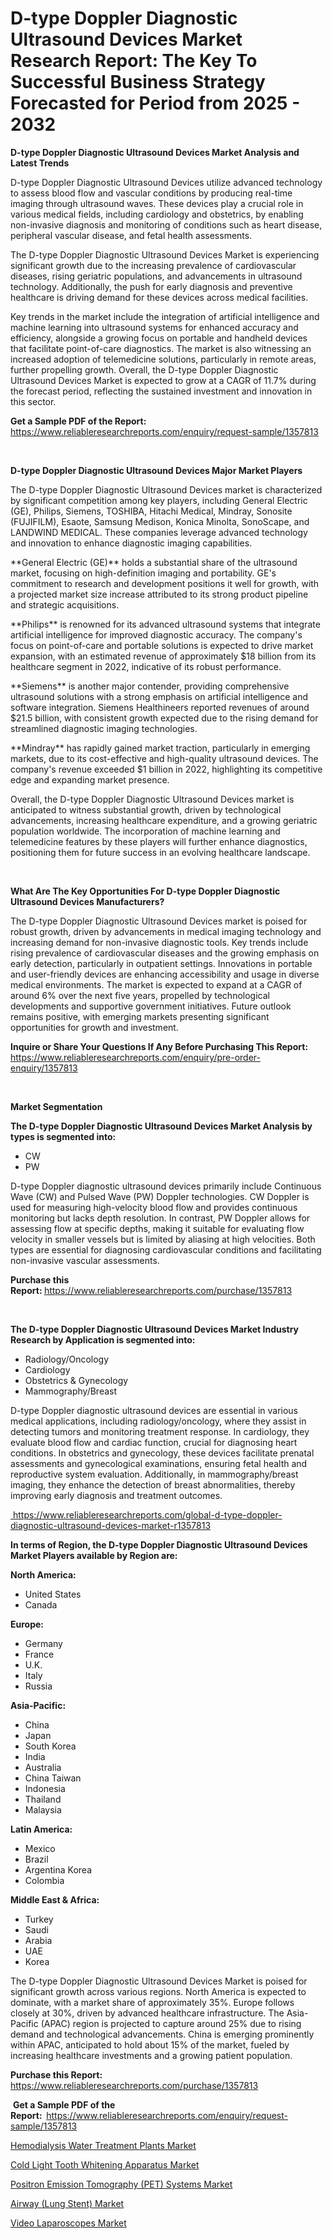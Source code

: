 <p><h1>D-type Doppler Diagnostic Ultrasound Devices Market Research Report: The Key To Successful Business Strategy Forecasted for Period from 2025 - 2032</h1></p><p><strong>D-type Doppler Diagnostic Ultrasound Devices Market Analysis and Latest Trends</strong></p>
<p><p>D-type Doppler Diagnostic Ultrasound Devices utilize advanced technology to assess blood flow and vascular conditions by producing real-time imaging through ultrasound waves. These devices play a crucial role in various medical fields, including cardiology and obstetrics, by enabling non-invasive diagnosis and monitoring of conditions such as heart disease, peripheral vascular disease, and fetal health assessments. </p><p>The D-type Doppler Diagnostic Ultrasound Devices Market is experiencing significant growth due to the increasing prevalence of cardiovascular diseases, rising geriatric populations, and advancements in ultrasound technology. Additionally, the push for early diagnosis and preventive healthcare is driving demand for these devices across medical facilities. </p><p>Key trends in the market include the integration of artificial intelligence and machine learning into ultrasound systems for enhanced accuracy and efficiency, alongside a growing focus on portable and handheld devices that facilitate point-of-care diagnostics. The market is also witnessing an increased adoption of telemedicine solutions, particularly in remote areas, further propelling growth. Overall, the D-type Doppler Diagnostic Ultrasound Devices Market is expected to grow at a CAGR of 11.7% during the forecast period, reflecting the sustained investment and innovation in this sector.</p></p>
<p><strong>Get a Sample PDF of the Report:&nbsp;</strong> <a href="https://www.reliableresearchreports.com/enquiry/request-sample/1357813?utm_campaign=32&utm_medium=2&utm_source=Github&utm_content=ia&utm_term=04032025&utm_id=d-type-doppler-diagnostic-ultrasound-devices">https://www.reliableresearchreports.com/enquiry/request-sample/1357813</a></p>
<p>&nbsp;</p>
<p><strong>D-type Doppler Diagnostic Ultrasound Devices Major Market Players</strong></p>
<p><p>The D-type Doppler Diagnostic Ultrasound Devices market is characterized by significant competition among key players, including General Electric (GE), Philips, Siemens, TOSHIBA, Hitachi Medical, Mindray, Sonosite (FUJIFILM), Esaote, Samsung Medison, Konica Minolta, SonoScape, and LANDWIND MEDICAL. These companies leverage advanced technology and innovation to enhance diagnostic imaging capabilities.</p><p>**General Electric (GE)** holds a substantial share of the ultrasound market, focusing on high-definition imaging and portability. GE's commitment to research and development positions it well for growth, with a projected market size increase attributed to its strong product pipeline and strategic acquisitions.</p><p>**Philips** is renowned for its advanced ultrasound systems that integrate artificial intelligence for improved diagnostic accuracy. The company's focus on point-of-care and portable solutions is expected to drive market expansion, with an estimated revenue of approximately $18 billion from its healthcare segment in 2022, indicative of its robust performance.</p><p>**Siemens** is another major contender, providing comprehensive ultrasound solutions with a strong emphasis on artificial intelligence and software integration. Siemens Healthineers reported revenues of around $21.5 billion, with consistent growth expected due to the rising demand for streamlined diagnostic imaging technologies.</p><p>**Mindray** has rapidly gained market traction, particularly in emerging markets, due to its cost-effective and high-quality ultrasound devices. The company's revenue exceeded $1 billion in 2022, highlighting its competitive edge and expanding market presence.</p><p>Overall, the D-type Doppler Diagnostic Ultrasound Devices market is anticipated to witness substantial growth, driven by technological advancements, increasing healthcare expenditure, and a growing geriatric population worldwide. The incorporation of machine learning and telemedicine features by these players will further enhance diagnostics, positioning them for future success in an evolving healthcare landscape.</p></p>
<p>&nbsp;</p>
<p><strong>What Are The Key Opportunities For D-type Doppler Diagnostic Ultrasound Devices Manufacturers?</strong></p>
<p><p>The D-type Doppler Diagnostic Ultrasound Devices market is poised for robust growth, driven by advancements in medical imaging technology and increasing demand for non-invasive diagnostic tools. Key trends include rising prevalence of cardiovascular diseases and the growing emphasis on early detection, particularly in outpatient settings. Innovations in portable and user-friendly devices are enhancing accessibility and usage in diverse medical environments. The market is expected to expand at a CAGR of around 6% over the next five years, propelled by technological developments and supportive government initiatives. Future outlook remains positive, with emerging markets presenting significant opportunities for growth and investment.</p></p>
<p><strong>Inquire or Share Your Questions If Any Before Purchasing This Report:</strong> <a href="https://www.reliableresearchreports.com/enquiry/pre-order-enquiry/1357813?utm_campaign=32&utm_medium=2&utm_source=Github&utm_content=ia&utm_term=04032025&utm_id=d-type-doppler-diagnostic-ultrasound-devices">https://www.reliableresearchreports.com/enquiry/pre-order-enquiry/1357813</a></p>
<p>&nbsp;</p>
<p><strong>Market Segmentation</strong></p>
<p><strong>The D-type Doppler Diagnostic Ultrasound Devices Market Analysis by types is segmented into:</strong></p>
<p><ul><li>CW</li><li>PW</li></ul></p>
<p><p>D-type Doppler diagnostic ultrasound devices primarily include Continuous Wave (CW) and Pulsed Wave (PW) Doppler technologies. CW Doppler is used for measuring high-velocity blood flow and provides continuous monitoring but lacks depth resolution. In contrast, PW Doppler allows for assessing flow at specific depths, making it suitable for evaluating flow velocity in smaller vessels but is limited by aliasing at high velocities. Both types are essential for diagnosing cardiovascular conditions and facilitating non-invasive vascular assessments.</p></p>
<p><strong>Purchase this Report:&nbsp;</strong><a href="https://www.reliableresearchreports.com/purchase/1357813?utm_campaign=32&utm_medium=2&utm_source=Github&utm_content=ia&utm_term=04032025&utm_id=d-type-doppler-diagnostic-ultrasound-devices">https://www.reliableresearchreports.com/purchase/1357813</a></p>
<p>&nbsp;</p>
<p><strong>The D-type Doppler Diagnostic Ultrasound Devices Market Industry Research by Application is segmented into:</strong></p>
<p><ul><li>Radiology/Oncology</li><li>Cardiology</li><li>Obstetrics & Gynecology</li><li>Mammography/Breast</li></ul></p>
<p><p>D-type Doppler diagnostic ultrasound devices are essential in various medical applications, including radiology/oncology, where they assist in detecting tumors and monitoring treatment response. In cardiology, they evaluate blood flow and cardiac function, crucial for diagnosing heart conditions. In obstetrics and gynecology, these devices facilitate prenatal assessments and gynecological examinations, ensuring fetal health and reproductive system evaluation. Additionally, in mammography/breast imaging, they enhance the detection of breast abnormalities, thereby improving early diagnosis and treatment outcomes.</p></p>
<p><a href="https://www.reliableresearchreports.com/global-d-type-doppler-diagnostic-ultrasound-devices-market-r1357813?utm_campaign=32&utm_medium=2&utm_source=Github&utm_content=ia&utm_term=04032025&utm_id=d-type-doppler-diagnostic-ultrasound-devices">&nbsp;https://www.reliableresearchreports.com/global-d-type-doppler-diagnostic-ultrasound-devices-market-r1357813</a></p>
<p><strong>In terms of Region, the D-type Doppler Diagnostic Ultrasound Devices Market Players available by Region are:</strong></p>
<p>
    <p> <strong> North America: </strong>
        <ul>
            <li>United States</li>
            <li>Canada</li>
        </ul>
        </p> 
    <p> <strong> Europe: </strong>
        <ul>
            <li>Germany</li>
            <li>France</li>
            <li>U.K.</li>
            <li>Italy</li>
            <li>Russia</li>
        </ul>
        </p> 
    <p> <strong> Asia-Pacific: </strong>
        <ul>
            <li>China</li>
            <li>Japan</li>
            <li>South Korea</li>
            <li>India</li>
            <li>Australia</li>
            <li>China Taiwan</li>
            <li>Indonesia</li>
            <li>Thailand</li>
            <li>Malaysia</li>
        </ul>
        </p> 
    <p> <strong> Latin America: </strong>
        <ul>
            <li>Mexico</li>
            <li>Brazil</li>
            <li>Argentina Korea</li>
            <li>Colombia</li>
        </ul>
        </p> 
    <p> <strong> Middle East & Africa: </strong>
        <ul>
            <li>Turkey</li>
            <li>Saudi</li>
            <li>Arabia</li>
            <li>UAE</li>
            <li>Korea</li>
        </ul>
    </p>
    </p>
<p><p>The D-type Doppler Diagnostic Ultrasound Devices Market is poised for significant growth across various regions. North America is expected to dominate, with a market share of approximately 35%. Europe follows closely at 30%, driven by advanced healthcare infrastructure. The Asia-Pacific (APAC) region is projected to capture around 25% due to rising demand and technological advancements. China is emerging prominently within APAC, anticipated to hold about 15% of the market, fueled by increasing healthcare investments and a growing patient population.</p></p>
<p><strong>Purchase this Report: </strong><a href="https://www.reliableresearchreports.com/purchase/1357813?utm_campaign=32&utm_medium=2&utm_source=Github&utm_content=ia&utm_term=04032025&utm_id=d-type-doppler-diagnostic-ultrasound-devices">https://www.reliableresearchreports.com/purchase/1357813</a></p>
<p>&nbsp;<strong>Get a Sample PDF of the Report:&nbsp;&nbsp;</strong><a href="https://www.reliableresearchreports.com/enquiry/request-sample/1357813?utm_campaign=32&utm_medium=2&utm_source=Github&utm_content=ia&utm_term=04032025&utm_id=d-type-doppler-diagnostic-ultrasound-devices">https://www.reliableresearchreports.com/enquiry/request-sample/1357813</a></p>
<p><strong></strong></p>
<p><p><a href="https://github.com/reeseberro3j/Market-Research-Report-List-1/blob/main/hemodialysis-water-treatment-plants-market.md?utm_campaign=32&utm_medium=2&utm_source=Github&utm_content=ia&utm_term=04032025&utm_id=d-type-doppler-diagnostic-ultrasound-devices">Hemodialysis Water Treatment Plants Market</a></p><p><a href="https://github.com/billejuman43/Market-Research-Report-List-1/blob/main/cold-light-tooth-whitening-apparatus-market.md?utm_campaign=32&utm_medium=2&utm_source=Github&utm_content=ia&utm_term=04032025&utm_id=d-type-doppler-diagnostic-ultrasound-devices">Cold Light Tooth Whitening Apparatus Market</a></p><p><a href="https://github.com/shroffuhpa/Market-Research-Report-List-1/blob/main/positron-emission-tomography-pet-systems-market.md?utm_campaign=32&utm_medium=2&utm_source=Github&utm_content=ia&utm_term=04032025&utm_id=d-type-doppler-diagnostic-ultrasound-devices">Positron Emission Tomography (PET) Systems Market</a></p><p><a href="https://github.com/pockettifere14/Market-Research-Report-List-1/blob/main/airway-lung-stent-market.md?utm_campaign=32&utm_medium=2&utm_source=Github&utm_content=ia&utm_term=04032025&utm_id=d-type-doppler-diagnostic-ultrasound-devices">Airway (Lung Stent) Market</a></p><p><a href="https://github.com/rocicbenton/Market-Research-Report-List-1/blob/main/video-laparoscopes-market.md?utm_campaign=32&utm_medium=2&utm_source=Github&utm_content=ia&utm_term=04032025&utm_id=d-type-doppler-diagnostic-ultrasound-devices">Video Laparoscopes Market</a></p></p>